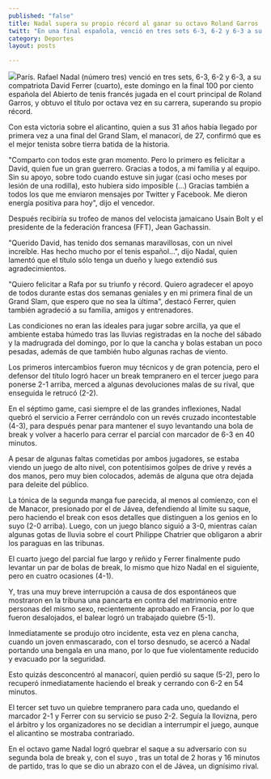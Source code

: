 ```yaml
---
published: "false"
title: Nadal supera su propio récord al ganar su octavo Roland Garros
twitt: "En una final española, venció en tres sets 6-3, 6-2 y 6-3 a su compatriota David Ferrer"
category: Deportes
layout: posts

---
```


![](http://i.imgur.com/LLELhXSm.jpg)París. Rafael Nadal (número tres) venció en tres sets, 6-3, 6-2 y 6-3, a su compatriota David Ferrer (cuarto), este domingo en la final 100 por ciento española del Abierto de tenis francés jugada en el court principal de Roland Garros, y obtuvo el título por octava vez en su carrera, superando su propio récord.

Con esta victoria sobre el alicantino, quien a sus 31 años había llegado por primera vez a una final del Grand Slam, el manacorí, de 27, confirmó que es el mejor tenista sobre tierra batida de la historia.

"Comparto con todos este gran momento. Pero lo primero es felicitar a David, quien fue un gran guerrero. Gracias a todos, a mi familia y al equipo. Sin su apoyo, sobre todo cuando estuve sin jugar (casi ocho meses por lesión de una rodilla), esto hubiera sido imposible (...) Gracias también a todos los que me enviaron mensajes por Twitter y Facebook. Me dieron energía positiva para hoy", dijo el vencedor.

Después recibiría su trofeo de manos del velocista jamaicano Usain Bolt y el presidente de la federación francesa (FFT), Jean Gachassin.

"Querido David, has tenido dos semanas maravillosas, con un nivel increíble. Has hecho mucho por el tenis español...", dijo Nadal, quien lamentó que el título sólo tenga un dueño y luego extendió sus agradecimientos.

"Quiero felicitar a Rafa por su triunfo y récord. Quiero agradecer el apoyo de todos durante estas dos semanas geniales y en mi primera final de un Grand Slam, que espero que no sea la última", destacó Ferrer, quien también agradeció a su familia, amigos y entrenadores.

Las condiciones no eran las ideales para jugar sobre arcilla, ya que el ambiente estaba húmedo tras las lluvias registradas en la noche del sábado y la madrugrada del domingo, por lo que la cancha y bolas estaban un poco pesadas, además de que también hubo algunas rachas de viento.

Los primeros intercambios fueron muy técnicos y de gran potencia, pero el defensor del título logró hacer un break tempranero en el tercer juego para ponerse 2-1 arriba, merced a algunas devoluciones malas de su rival, que enseguida le retrucó (2-2).

En el séptimo game, casi siempre el de las grandes inflexiones, Nadal quebró el servicio a Ferrer cerrándolo con un revés cruzado incontestable (4-3), para después penar para mantener el suyo levantando una bola de break y volver a hacerlo para cerrar el parcial con marcador de 6-3 en 40 minutos.

A pesar de algunas faltas cometidas por ambos jugadores, se estaba viendo un juego de alto nivel, con potentísimos golpes de drive y revés a dos manos, pero muy bien colocados, además de alguna que otra dejada para deleite del público.

La tónica de la segunda manga fue parecida, al menos al comienzo, con el de Manacor, presionado por el de Jávea, defendiendo al límite su saque, pero haciendo el break con esos detalles que distinguen a los genios en lo suyo (2-0 arriba). Luego, con un juego blanco siguió a 3-0, mientras caían algunas gotas de lluvia sobre el court Philippe Chatrier que obligaron a abrir los paraguas en las tribunas.

El cuarto juego del parcial fue largo y reñido y Ferrer finalmente pudo levantar un par de bolas de break, lo mismo que hizo Nadal en el siguiente, pero en cuatro ocasiones (4-1).

Y, tras una muy breve interrupción a causa de dos espontáneos que mostraron en la tribuna una pancarta en contra del matrimonio entre personas del mismo sexo, recientemente aprobado en Francia, por lo que fueron desalojados, el balear logró un trabajado quiebre (5-1).

Inmediatamente se produjo otro incidente, esta vez en plena cancha, cuando un joven enmascarado, con el torso desnudo, se acercó a Nadal portando una bengala en una mano, por lo que fue violentamente reducido y evacuado por la seguridad.

Esto quizás desconcentró al manacorí, quien perdió su saque (5-2), pero lo recuperó inmediatamente haciendo el break y cerrando con 6-2 en 54 minutos.

El tercer set tuvo un quiebre tempranero para cada uno, quedando el marcador 2-1 y Ferrer con su servicio se puso 2-2. Seguía la llovizna, pero el árbitro y los organizadores no se decidían a interrumpir el juego, aunque el alicantino se mostraba contrariado.

En el octavo game Nadal logró quebrar el saque a su adversario con su segunda bola de break y, con el suyo , tras un total de 2 horas y 16 minutos de partido, tras lo que se dio un abrazo con el de Jávea, un dignísimo rival.

